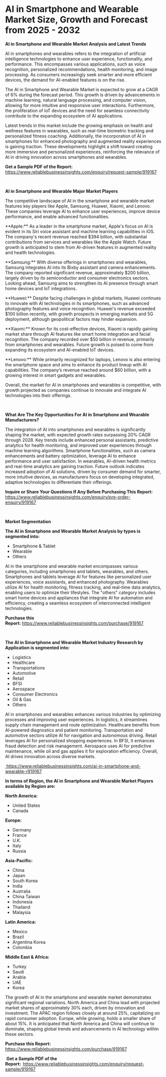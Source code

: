 <p><h1>AI in Smartphone and Wearable Market Size, Growth and Forecast from 2025 - 2032</h1></p><p><strong>AI in Smartphone and Wearable Market Analysis and Latest Trends</strong></p>
<p><p>AI in smartphones and wearables refers to the integration of artificial intelligence technologies to enhance user experience, functionality, and performance. This encompasses various applications, such as voice recognition, personalized recommendations, health monitoring, and image processing. As consumers increasingly seek smarter and more efficient devices, the demand for AI-enabled features is on the rise.</p><p>The AI in Smartphone and Wearable Market is expected to grow at a CAGR of 6% during the forecast period. This growth is driven by advancements in machine learning, natural language processing, and computer vision, allowing for more intuitive and responsive user interactions. Furthermore, the proliferation of IoT devices and the need for seamless connectivity contribute to the expanding ecosystem of AI applications. </p><p>Latest trends in this market include the growing emphasis on health and wellness features in wearables, such as real-time biometric tracking and personalized fitness coaching. Additionally, the incorporation of AI in smartphones for enhanced photography and augmented reality experiences is gaining traction. These developments highlight a shift toward creating more immersive and personalized experiences, reinforcing the relevance of AI in driving innovation across smartphones and wearables.</p></p>
<p><strong>Get a Sample PDF of the Report:&nbsp;</strong> <a href="https://www.reliablebusinessinsights.com/enquiry/request-sample/919167?utm_campaign=3683&utm_medium=2&utm_source=Github&utm_content=ia&utm_term=18042025&utm_id=ai-in-smartphone-and-wearable">https://www.reliablebusinessinsights.com/enquiry/request-sample/919167</a></p>
<p>&nbsp;</p>
<p><strong>AI in Smartphone and Wearable Major Market Players</strong></p>
<p><p>The competitive landscape of AI in the smartphone and wearable market features key players like Apple, Samsung, Huawei, Xiaomi, and Lenovo. These companies leverage AI to enhance user experiences, improve device performance, and enable advanced functionalities.</p><p>**Apple:** As a leader in the smartphone market, Apple's focus on AI is evident in its Siri voice assistant and machine learning capabilities in iOS. The company's recent revenue reached $394 billion, with substantial contributions from services and wearables like the Apple Watch. Future growth is anticipated to stem from AI-driven features in augmented reality and health technologies.</p><p>**Samsung:** With diverse offerings in smartphones and wearables, Samsung integrates AI into its Bixby assistant and camera enhancements. The company reported significant revenue, approximately $200 billion, largely driven by its semiconductor and consumer electronics sectors. Looking ahead, Samsung aims to strengthen its AI presence through smart home devices and IoT integrations.</p><p>**Huawei:** Despite facing challenges in global markets, Huawei continues to innovate with AI technologies in its smartphones, such as advanced photography features and voice recognition. Huawei's revenue exceeded $100 billion recently, with growth prospects in emerging markets and 5G deployment, although geopolitical factors may hinder expansion.</p><p>**Xiaomi:** Known for its cost-effective devices, Xiaomi is rapidly gaining market share through AI features like smart home integration and facial recognition. The company recorded over $50 billion in revenue, primarily from smartphones and wearables. Future growth is poised to come from expanding its ecosystem and AI-enabled IoT devices.</p><p>**Lenovo:** While primarily recognized for laptops, Lenovo is also entering the smartphone space and aims to enhance its product lineup with AI capabilities. The company’s revenue reached around $60 billion, with a growing interest in smart gadgets and wearables.</p><p>Overall, the market for AI in smartphones and wearables is competitive, with growth projected as companies continue to innovate and integrate AI technologies into their offerings.</p></p>
<p>&nbsp;</p>
<p><strong>What Are The Key Opportunities For AI in Smartphone and Wearable Manufacturers?</strong></p>
<p><p>The integration of AI into smartphones and wearables is significantly shaping the market, with expected growth rates surpassing 20% CAGR through 2028. Key trends include enhanced personal assistants, predictive analytics for health monitoring, and improved user experiences through machine learning algorithms. Smartphone functionalities, such as camera enhancements and battery optimization, leverage AI to enhance performance and user satisfaction. In wearables, AI-driven health metrics and real-time analytics are gaining traction. Future outlook indicates increased adoption of AI solutions, driven by consumer demand for smarter, more intuitive devices, as manufacturers focus on developing integrated, adaptive technologies to differentiate their offerings.</p></p>
<p><strong>Inquire or Share Your Questions If Any Before Purchasing This Report:</strong> <a href="https://www.reliablebusinessinsights.com/enquiry/pre-order-enquiry/919167?utm_campaign=3683&utm_medium=2&utm_source=Github&utm_content=ia&utm_term=18042025&utm_id=ai-in-smartphone-and-wearable">https://www.reliablebusinessinsights.com/enquiry/pre-order-enquiry/919167</a></p>
<p>&nbsp;</p>
<p><strong>Market Segmentation</strong></p>
<p><strong>The AI in Smartphone and Wearable Market Analysis by types is segmented into:</strong></p>
<p><ul><li>Smartphone & Tablet</li><li>Wearable</li><li>Others</li></ul></p>
<p><p>AI in the smartphone and wearable market encompasses various categories, including smartphones and tablets, wearables, and others. Smartphones and tablets leverage AI for features like personalized user experiences, voice assistants, and enhanced photography. Wearables utilize AI for health monitoring, fitness tracking, and real-time data analytics, enabling users to optimize their lifestyles. The "others" category includes smart home devices and appliances that integrate AI for automation and efficiency, creating a seamless ecosystem of interconnected intelligent technologies.</p></p>
<p><strong>Purchase this Report:&nbsp;</strong><a href="https://www.reliablebusinessinsights.com/purchase/919167?utm_campaign=3683&utm_medium=2&utm_source=Github&utm_content=ia&utm_term=18042025&utm_id=ai-in-smartphone-and-wearable">https://www.reliablebusinessinsights.com/purchase/919167</a></p>
<p>&nbsp;</p>
<p><strong>The AI in Smartphone and Wearable Market Industry Research by Application is segmented into:</strong></p>
<p><ul><li>Logistics</li><li>Healthcare</li><li>Transportations</li><li>Automotive</li><li>Retail</li><li>BFSI</li><li>Aerospace</li><li>Consumer Electronics</li><li>Oil & Gas</li><li>Others</li></ul></p>
<p><p>AI in smartphones and wearables enhances various industries by optimizing processes and improving user experiences. In logistics, it streamlines supply chain management and route optimization. Healthcare benefits from AI-powered diagnostics and patient monitoring. Transportation and automotive sectors utilize AI for navigation and autonomous driving. Retail leverages AI for personalized shopping experiences. In BFSI, it enhances fraud detection and risk management. Aerospace uses AI for predictive maintenance, while oil and gas applies it for exploration efficiency. Overall, AI drives innovation across diverse markets.</p></p>
<p><a href="https://www.reliablebusinessinsights.com/ai-in-smartphone-and-wearable-r919167?utm_campaign=3683&utm_medium=2&utm_source=Github&utm_content=ia&utm_term=18042025&utm_id=ai-in-smartphone-and-wearable">&nbsp;https://www.reliablebusinessinsights.com/ai-in-smartphone-and-wearable-r919167</a></p>
<p><strong>In terms of Region, the AI in Smartphone and Wearable Market Players available by Region are:</strong></p>
<p>
    <p> <strong> North America: </strong>
        <ul>
            <li>United States</li>
            <li>Canada</li>
        </ul>
        </p> 
    <p> <strong> Europe: </strong>
        <ul>
            <li>Germany</li>
            <li>France</li>
            <li>U.K.</li>
            <li>Italy</li>
            <li>Russia</li>
        </ul>
        </p> 
    <p> <strong> Asia-Pacific: </strong>
        <ul>
            <li>China</li>
            <li>Japan</li>
            <li>South Korea</li>
            <li>India</li>
            <li>Australia</li>
            <li>China Taiwan</li>
            <li>Indonesia</li>
            <li>Thailand</li>
            <li>Malaysia</li>
        </ul>
        </p> 
    <p> <strong> Latin America: </strong>
        <ul>
            <li>Mexico</li>
            <li>Brazil</li>
            <li>Argentina Korea</li>
            <li>Colombia</li>
        </ul>
        </p> 
    <p> <strong> Middle East & Africa: </strong>
        <ul>
            <li>Turkey</li>
            <li>Saudi</li>
            <li>Arabia</li>
            <li>UAE</li>
            <li>Korea</li>
        </ul>
    </p>
    </p>
<p><p>The growth of AI in the smartphone and wearable market demonstrates significant regional variations. North America and China lead with projected market shares of approximately 30% each, driven by innovation and investment. The APAC region follows closely at around 25%, capitalizing on rapid consumer adoption. Europe, while growing, holds a smaller share of about 15%. It is anticipated that North America and China will continue to dominate, shaping global trends and advancements in AI technology within these sectors.</p></p>
<p><strong>Purchase this Report: </strong><a href="https://www.reliablebusinessinsights.com/purchase/919167?utm_campaign=3683&utm_medium=2&utm_source=Github&utm_content=ia&utm_term=18042025&utm_id=ai-in-smartphone-and-wearable">https://www.reliablebusinessinsights.com/purchase/919167</a></p>
<p>&nbsp;<strong>Get a Sample PDF of the Report:&nbsp;&nbsp;</strong><a href="https://www.reliablebusinessinsights.com/enquiry/request-sample/919167?utm_campaign=3683&utm_medium=2&utm_source=Github&utm_content=ia&utm_term=18042025&utm_id=ai-in-smartphone-and-wearable">https://www.reliablebusinessinsights.com/enquiry/request-sample/919167</a></p>
<p><strong></strong></p>
<p><p></p><p></p><p></p></p>